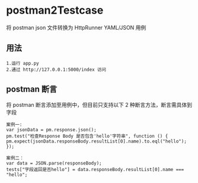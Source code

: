 # postman2Testcase
将 postman json 文件转换为 HttpRunner YAML/JSON 用例

## 用法

```shell
1.运行 app.py
2.通过 http://127.0.0.1:5000/index 访问
```

## postman 断言
将 postman 断言添加至用例中，但目前只支持以下 2 种断言方法，断言需具体到字段

```
案例一:
var jsonData = pm.response.json();
pm.test("检查Response Body 是否包含'hello'字符串", function () {
pm.expect(jsonData.responseBody.resultList[0].name).to.eql("hello");
});

案例二：
var data = JSON.parse(responseBody);
tests["字段返回是否hello"] = data.responseBody.resultList[0].name === "hello"; 

```

